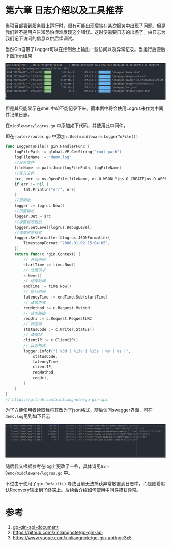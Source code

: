 # 第六章 日志介绍以及工具推荐



当项目部署到服务器上运行时，很有可能出现后端在某次服务中出现了问题。但是我们若不是用户告知恐怕很难发现这个错误。这时便需要日志的出场了。由日志为我们记下访问的信息以供后续调试。



当然Gin自带了Logger可以在控制台上输出一些访问以及异常记录。当运行后便后下图所示结果

![image-20220427224115121](img/p6-middleware-log-and-logrus/image-20220427224115121.png)



但是其只能显示在shell中却不能记录下来。而本例中将会使用Logrus来作为中间件记录日志。

在`middleware/logrus.go` 中添加如下代码，并使用此中间件，

即在`router/router.go` 中添加`r.Use(middleware.LoggerToFile())`  

```go
func LoggerToFile() gin.HandlerFunc {
	logFilePath := global.VP.GetString("root_path")
	logFileName := "demo.log"
	//日志文件
	fileName := path.Join(logFilePath, logFileName)
	//写入文件
	src, err := os.OpenFile(fileName, os.O_WRONLY|os.O_CREATE|os.O_APPEND|os.O_SYNC, 0666)
	if err != nil {
		fmt.Println("err", err)
	}
	//实例化
	logger := logrus.New()
	//设置输出
	logger.Out = src
	//设置日志级别
	logger.SetLevel(logrus.DebugLevel)
	//设置日志格式
   	logger.SetFormatter(&logrus.JSONFormatter{    
        TimestampFormat:"2006-01-02 15:04:05",    
    })
	return func(c *gin.Context) {
		// 开始时间
		startTime := time.Now()
		// 处理请求
		c.Next()
		// 结束时间
		endTime := time.Now()
		// 执行时间
		latencyTime := endTime.Sub(startTime)
		// 请求方式
		reqMethod := c.Request.Method
		// 请求路由
		reqUri := c.Request.RequestURI
		// 状态码
		statusCode := c.Writer.Status()
		// 请求IP
		clientIP := c.ClientIP()
		// 日志格式
		logger.Infof("| %3d | %13v | %15s | %s | %s |",
			statusCode,
			latencyTime,
			clientIP,
			reqMethod,
			reqUri,
		)
	}
}
// https://github.com/xinliangnote/go-gin-api
```

为了方便使用者读取我将其改为了json格式，随后访问swagger界面，可在`demo.log`见到如下日志

![image-20220427224737213](img/p6-middleware-log-and-logrus/image-20220427224737213.png)

随后我又根据参考在log上更改了一些，具体请见`Gin-Demo/middleware/logrus.go` 中。

不过由于使用了`gin.Default()` 导致目前无法捕获异常放置到日志中，而是随着默认Recovery输出到了终端上。后续会介绍如何使用中间件捕获异常。





# 参考

1. [go-gin-api-document](https://github.com/xinliangnote/Go/blob/master/03-go-gin-api%20%5B%E6%96%87%E6%A1%A3%5D/03-%5Bgo-gin-api%5D%20%E8%B7%AF%E7%94%B1%E4%B8%AD%E9%97%B4%E4%BB%B6%20-%20%E6%97%A5%E5%BF%97%E8%AE%B0%E5%BD%95.md)
2. https://github.com/xinliangnote/go-gin-api
3. https://www.yuque.com/xinliangnote/go-gin-api/ngc3x5



<script src="https://utteranc.es/client.js"
        repo="Super-BUAA-2021/GinBook"
        issue-term="pathname"
        theme="github-light"
        crossorigin="anonymous"
        async>
</script>